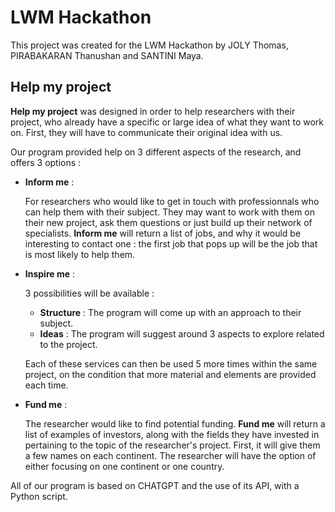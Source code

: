 # LWM Hackathon
This project was created for the LWM Hackathon by JOLY Thomas, PIRABAKARAN Thanushan and SANTINI Maya.
## Help my project
**Help my project** was designed in order to help researchers with their project, who already have a specific or large idea of what they want to work on. First, they will have to communicate their original idea with us.

Our program provided help on 3 different aspects of the research, and offers 3 options : 

- **Inform me** : 

    For researchers who would like to get in touch with professionnals who can help them with their subject. They may want to work with them on their new project, ask them questions or just build up their network of specialists. **Inform me** will return a list of jobs, and why it would be interesting to contact one : the first job that pops up will be the job that is most likely to help them.

- **Inspire me** : 

    3 possibilities will be available :
    - **Structure** : The program will come up with an approach to their subject.
    - **Ideas** : The program will suggest around 3 aspects to explore related to the project.

    Each of these services can then be used 5 more times within the same project, on the condition that more material and elements are provided each time.

- **Fund me** : 

    The researcher would like to find potential funding. **Fund me** will return a list of examples of investors, along with the fields they have invested in pertaining to the topic of the researcher's project. 
    First, it will give them a few names on each continent. The researcher will have the option of either focusing on one continent or one country.
        
All of our program is based on CHATGPT and the use of its API, with a Python script.